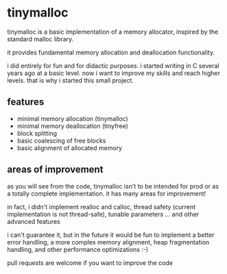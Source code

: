 # tinymalloc

tinymalloc is a basic implementation of a memory allocator, inspired by the standard malloc library. 

it provides fundamental memory allocation and deallocation functionality.

i did entirely for fun and for didactic purposes. i started writing in C several years ago at a basic level. now i want to improve my skills and reach higher levels. that is why i started this small project.

## features

- minimal memory allocation (tinymalloc)
- minimal memory deallocation (tinyfree)
- block splitting
- basic coalescing of free blocks
- basic alignment of allocated memory

## areas of improvement

as you will see from the code, tinymalloc isn't to be intended for prod or as a totally complete implementation. it has many areas for improvement!

in fact, i didn't implement realloc and calloc, thread safety (current implementation is not thread-safe), tunable parameters ... and other advanced features

i can't guarantee it, but in the future it would be fun to implement a better error handling, a more complex memory alignment, heap fragmentation handling, and other performance optimizations :-)

pull requests are welcome if you want to improve the code
